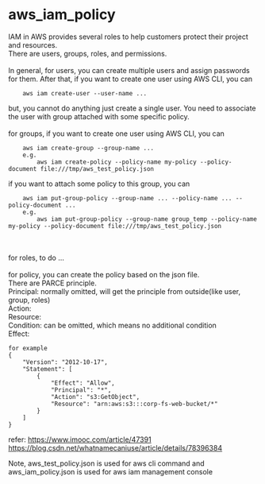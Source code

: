 # aws_iam_policy
IAM in AWS provides several roles to help customers protect their project and resources. <br/>
There are users, groups, roles, and permissions.
<br/>
<br/>
In general, for users, you can create multiple users and assign passwords for them. After that, 
if you want to create one user using AWS CLI, you can 
```
    aws iam create-user --user-name ...
```
but, you cannot do anything just create a single user. You need to associate the user with group attached with some specific policy.
<br/>
<br/>
for groups, if you want to create one user using AWS CLI, you can
```
    aws iam create-group --group-name ...
    e.g.   
        aws iam create-policy --policy-name my-policy --policy-document file:///tmp/aws_test_policy.json
```
if you want to attach some policy to this group, you can
```
    aws iam put-group-policy --group-name ... --policy-name ... --policy-document ...
    e.g.
        aws iam put-group-policy --group-name group_temp --policy-name my-policy --policy-document file:///tmp/aws_test_policy.json
```
<br/>
<br/>
for roles, to do ...


<br/>
<br/>
for policy, you can create the policy based on the json file. <br/>
There are PARCE principle. <br/>
Principal: normally omitted, will get the principle from outside(like user, group, roles) <br/>
Action: <br/>
Resource:  <br/>
Condition: can be omitted, which means no additional condition <br/>
Effect:  <br/>

````````
for example
{
    "Version": "2012-10-17",
    "Statement": [
        {
            "Effect": "Allow",
            "Principal": "*",
            "Action": "s3:GetObject",
            "Resource": "arn:aws:s3:::corp-fs-web-bucket/*"
        }
    ]
}
````````

refer:
https://www.imooc.com/article/47391 <br/>
https://blog.csdn.net/whatnamecaniuse/article/details/78396384

Note, aws_test_policy.json is used for aws cli command and aws_iam_policy.json is used for aws iam management console
